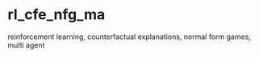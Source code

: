 # rl_cfe_nfg_ma
reinforcement learning, counterfactual explanations, normal form games, multi agent

